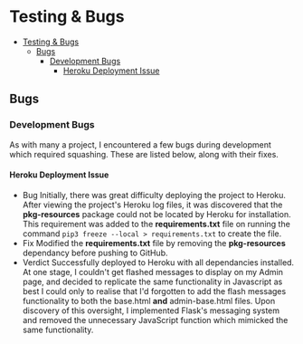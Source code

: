 # Testing & Bugs

- [Testing & Bugs](#testing--bugs)
  - [Bugs](#bugs)
    - [Development Bugs](#development-bugs)
      - [Heroku Deployment Issue](#heroku-deployment-issue)

## Bugs

### Development Bugs

As with many a project, I encountered a few bugs during development which required squashing. These are listed below, along with their fixes.

#### Heroku Deployment Issue

- Bug
  Initially, there was great difficulty deploying the project to Heroku.  After viewing the project's Heroku log files, it was discovered that the **pkg-resources** package could not be located by Heroku for installation. This requirement was added to the **requirements.txt** file on running the command `pip3 freeze --local > requirements.txt` to create the file.
- Fix
  Modified the **requirements.txt** file by removing the **pkg-resources** dependancy before pushing to GitHub.
- Verdict
  Successfully deployed to Heroku with all dependancies installed.
  At one stage, I couldn't get flashed messages to display on my Admin page, and decided to replicate the same functionality in Javascript as best I could only to realise that I'd forgotten to add the flash messages functionality to both the base.html **and** admin-base.html files.  Upon discovery of this oversight, I implemented Flask's messaging system and removed the unnecessary JavaScript function which mimicked the same functionality.
